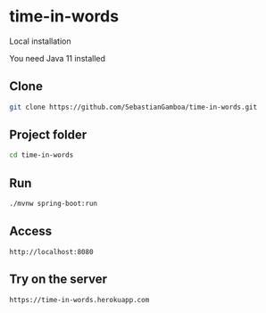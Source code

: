 # time-in-words

Local installation

You need Java 11 installed

Clone
--------

```sh
git clone https://github.com/SebastianGamboa/time-in-words.git
```

Project folder
--------

```sh
cd time-in-words
```

Run
--------

```sh
./mvnw spring-boot:run
```

Access
--------

```
http://localhost:8080
```

Try on the server
--------

```
https://time-in-words.herokuapp.com
```
